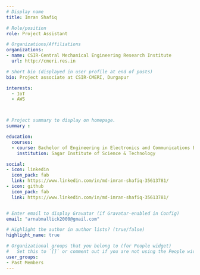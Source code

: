 ```yaml
---
# Display name
title: Imran Shafiq

# Role/position
role: Project Assistant

# Organizations/Affiliations
organizations:
- name: CSIR-Central Mechanical Engineering Research Institute
  url: http://cmeri.res.in

# Short bio (displayed in user profile at end of posts)
bio: Project associate at CSIR-CMERI, Durgapur 

interests:
  - IoT
  - AWS



# Project summary to display on homepage.
summary :  

education:
  courses:
  - course: Bachelor of Engineering in Electronics and Communications Engineering
    institution: Sagar Institute of Science & Technology

social:
- icon: linkedin
  icon_pack: fab
  link: https://www.linkedin.com/in/md-imran-shafiq-35613781/
- icon: github
  icon_pack: fab
  link: https://www.linkedin.com/in/md-imran-shafiq-35613781/


# Enter email to display Gravatar (if Gravatar-enabled in Config)
email: "arnabmallick2000@gmail.com"

# Highlight the author in author lists? (true/false)
highlight_name: true

# Organizational groups that you belong to (for People widget)
#   Set this to `[]` or comment out if you are not using the People widget.
user_groups:
- Past Members
---
```




